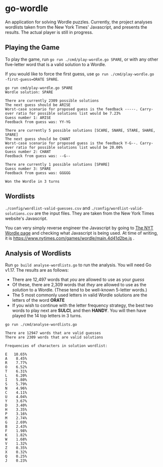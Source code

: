 # go-wordle

An application for solving Wordle puzzles. Currently, the project analyses wordlists taken from the New York Times'
Javascript, and presents the results. The actual player is still in progress.

## Playing the Game

To play the game, run `go run ./cmd/play-wordle.go SPARE`, or with any other five-letter word that is a valid solution
to a Wordle.

If you would like to force the first guess, use `go run ./cmd/play-wordle.go -first-guess=ORATE SPARE`.

```
go run cmd/play-wordle.go SPARE
Wordle solution: SPARE

There are currently 2309 possible solutions
The next guess should be ARISE
Worst-case scenario for proposed guess is the feedback -----. Carry-over ratio for possible solutions list would be 7.23%
Guess number 1: ARISE
Feedback from guess was: YY-YG

There are currently 5 possible solutions [SCARE, SNARE, STARE, SHARE, SPARE]
The next guess should be CHANT
Worst-case scenario for proposed guess is the feedback Y-G--. Carry-over ratio for possible solutions list would be 20.00%
Guess number 2: CHANT
Feedback from guess was: --G--

There are currently 1 possible solutions [SPARE]
Guess number 3: SPARE
Feedback from guess was: GGGGG

Won the Wordle in 3 turns

```

## Wordlists

`./config/wordlist-valid-guesses.csv` and `./config/wordlist-valid-solutions.csv` are the input files. They are taken from
the New York Times website's Javascript.

You can very simply reverse engineer the Javascript by going to
[The NYT Wordle page](https://www.nytimes.com/games/wordle/index.html)
and checking what Javascript is being used. At time of writing, it is
https://www.nytimes.com/games/wordle/main.4d41d2be.js .

## Analysis of Wordlists

Run `go build analyse-wordlists.go` to run the analysis. You will need Go v1.17. The results are as follows:

- There are 12,497 words that _you_ are allowed to use as your _guess_
- Of these, there are 2,309 words that _they_ are allowed to use as the _solution_ to a Wordle. (These tend to be
well-known 5-letter words.)
- The 5 most commonly used letters in valid Wordle solutions are the letters of the word **ORATE**
- If you wish to continue with the letter frequency strategy, the best two words to play next are **SULCI**, and then
**HANDY**. You will then have played the 14 top letters in 3 turns.

```
go run ./cmd/analyse-wordlists.go

There are 12947 words that are valid guesses
There are 2309 words that are valid solutions

Frequencies of characters in solution wordlist:

E	10.65%
A	 8.45%
R	 7.77%
O	 6.52%
T	 6.31%
L	 6.20%
I	 5.80%
S	 5.79%
N	 4.96%
C	 4.11%
U	 4.04%
Y	 3.67%
D	 3.40%
H	 3.35%
P	 3.16%
M	 2.74%
G	 2.69%
B	 2.43%
F	 1.98%
K	 1.82%
W	 1.68%
V	 1.32%
Z	 0.35%
X	 0.32%
Q	 0.25%
J	 0.23%
```
